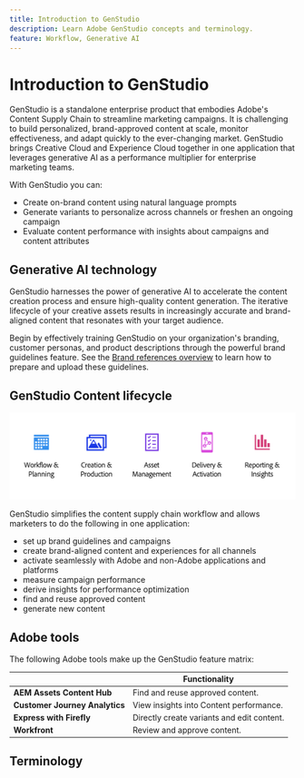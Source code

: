 ```yaml
---
title: Introduction to GenStudio
description: Learn Adobe GenStudio concepts and terminology.
feature: Workflow, Generative AI
---
```


# Introduction to GenStudio

GenStudio is a standalone enterprise product that embodies Adobe's Content Supply Chain to streamline marketing campaigns. It is challenging to build personalized, brand-approved content at scale, monitor effectiveness, and adapt quickly to the ever-changing market. GenStudio brings Creative Cloud and Experience Cloud together in one application that leverages generative AI as a performance multiplier for enterprise marketing teams.

With GenStudio you can:

- Create on-brand content using natural language prompts
- Generate variants to personalize across channels or freshen an ongoing campaign
- Evaluate content performance with insights about campaigns and content attributes

## Generative AI technology

GenStudio harnesses the power of generative AI to accelerate the content creation process and ensure high-quality content generation. The iterative lifecycle of your creative assets results in increasingly accurate and brand-aligned content that resonates with your target audience.

Begin by effectively training GenStudio on your organization's branding, customer personas, and product descriptions through the powerful brand guidelines feature. See the [Brand references overview](../user-guide/references/overview.md) to learn how to prepare and upload these guidelines.

## GenStudio Content lifecycle

![Adobe Content Supply Chain](../assets/csc.png)

GenStudio simplifies the content supply chain workflow and allows marketers to do the following in one application:

- set up brand guidelines and campaigns
- create brand-aligned content and experiences for all channels
- activate seamlessly with Adobe and non-Adobe applications and platforms
- measure campaign performance
- derive insights for performance optimization
- find and reuse approved content
- generate new content

## Adobe tools

The following Adobe tools make up the GenStudio feature matrix:

|                | Functionality |
| -------------- | ------------- |
| **AEM Assets Content Hub** | Find and reuse approved content. |
| **Customer Journey Analytics** | View insights into Content performance. |
| **Express with Firefly**  | Directly create variants and edit content.  |
| **Workfront**  | Review and approve content. |

## Terminology

